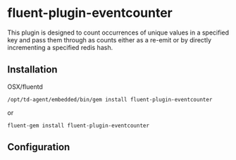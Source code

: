 fluent-plugin-eventcounter
==========================

This plugin is designed to count occurrences of unique values in a specified key and pass them through as counts either as a re-emit or by directly incrementing a specified redis hash.

Installation
------------

OSX/fluentd

    /opt/td-agent/embedded/bin/gem install fluent-plugin-eventcounter

or

    fluent-gem install fluent-plugin-eventcounter


Configuration
-------------

  
    